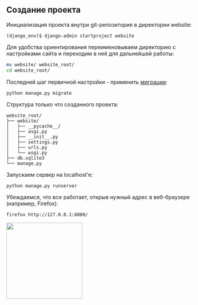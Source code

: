 ## Создание проекта

Инициализация проекта внутри git-репозитория в директории website:
```
(django_env)$ django-admin startproject website
```
Для удобства ориентирования переименовываем директорию с настройками сайта и переходим в неё для дальнейшей работы:
```bash
mv website/ website_root/
cd website_root/
```
Последний шаг первичной настройки - применить [миграции](note_on_migrations.md):
```
python manage.py migrate
```
Структура только что созданного проекта:
```
website_root/
├── website/
│   ├── __pycache__/
│   ├── asgi.py
│   ├── __init__.py
│   ├── settings.py
│   ├── urls.py
│   └── wsgi.py
├── db.sqlite3
└── manage.py
```

Запускаем сервер на localhost'e:
```
python manage.py runserver
```

Убеждаемся, что все работает, открыв нужный адрес в веб-браузере (например, Firefox):
```
firefox http://127.0.0.1:8000/
```

<img src="https://docs.docker.com/samples/images/django-it-worked.png" height=200>
